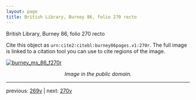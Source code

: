 ```yaml
---
layout: page
title: British Library, Burney 86, folio 270 recto
---
```


British Library, Burney 86, folio 270 recto

Cite this object as `urn:cite2:citebl:burney86pages.v1:270r`.  The full image is linked to a citation tool you can use to cite regions of the image.

[![burney_ms_86_f270r](http://www.homermultitext.org/iipsrv?IIIF=/project/homer/pyramidal/deepzoom/citebl/burney86imgs/v1/burney_ms_86_f270r.tif/full/800,/0/default.jpg)](http://www.homermultitext.org/ict2/?urn=urn:cite2:citebl:burney86imgs.v1:burney_ms_86_f270r) 

<p style="text-align: center; font-style: italic;">Image in the public domain.</p>

---

previous: [269v](../269v/) | next: [270v](../270v/)
